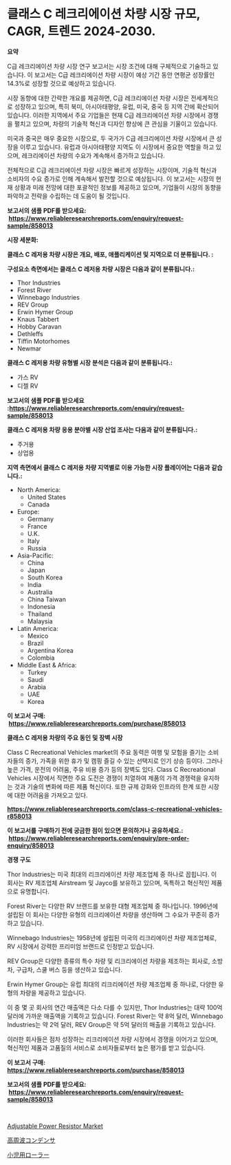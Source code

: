 <p><h1>클래스 C 레크리에이션 차량 시장 규모, CAGR, 트렌드 2024-2030.</h1></p><p><strong>요약</strong></p>
<p><p>C급 레크리에이션 차량 시장 연구 보고서는 시장 조건에 대해 구체적으로 기술하고 있습니다. 이 보고서는 C급 레크리에이션 차량 시장이 예상 기간 동안 연평균 성장률인 14.3%로 성장할 것으로 예상하고 있습니다.</p><p>시장 동향에 대한 간략한 개요를 제공하면, C급 레크리에이션 차량 시장은 전세계적으로 성장하고 있으며, 특히 북미, 아시아태평양, 유럽, 미국, 중국 등 지역 간에 확산되어 있습니다. 이러한 지역에서 주요 기업들은 현재 C급 레크리에이션 차량 시장에서 경쟁을 펼치고 있으며, 차량의 기술적 혁신과 디자인 향상에 큰 관심을 기울이고 있습니다.</p><p>미국과 중국은 매우 중요한 시장으로, 두 국가가 C급 레크리에이션 차량 시장에서 큰 성장을 이루고 있습니다. 유럽과 아시아태평양 지역도 이 시장에서 중요한 역할을 하고 있으며, 레크리에이션 차량의 수요가 계속해서 증가하고 있습니다.</p><p>전체적으로 C급 레크리에이션 차량 시장은 빠르게 성장하는 시장이며, 기술적 혁신과 소비자의 수요 증가로 인해 계속해서 발전할 것으로 예상됩니다. 이 보고서는 시장의 현재 상황과 미래 전망에 대한 포괄적인 정보를 제공하고 있으며, 기업들이 시장의 동향을 파악하고 전략을 수립하는 데 도움이 될 것입니다.</p></p>
<p><strong>보고서의 샘플 PDF를 받으세요: &nbsp;<a href="https://www.reliableresearchreports.com/enquiry/request-sample/858013">https://www.reliableresearchreports.com/enquiry/request-sample/858013</a></strong></p>
<p><strong>시장 세분화:</strong></p>
<p><strong> 클래스 C 레저용 차량 시장은 개요, 배포, 애플리케이션 및 지역으로 더 분류됩니다. :</strong></p>
<p><strong>구성요소 측면에서는 클래스 C 레저용 차량 시장은 다음과 같이 분류됩니다.:</strong></p>
<p><ul><li>Thor Industries</li><li>Forest River</li><li>Winnebago Industries</li><li>REV Group</li><li>Erwin Hymer Group</li><li>Knaus Tabbert</li><li>Hobby Caravan</li><li>Dethleffs</li><li>Tiffin Motorhomes</li><li>Newmar</li></ul></p>
<p><strong> 클래스 C 레저용 차량 유형별 시장 분석은 다음과 같이 분류됩니다.:</strong></p>
<p><ul><li>가스 RV</li><li>디젤 RV</li></ul></p>
<p><strong>보고서의 샘플 PDF를 받으세요 :<a href="https://www.reliableresearchreports.com/enquiry/request-sample/858013">https://www.reliableresearchreports.com/enquiry/request-sample/858013</a></strong></p>
<p><strong> 클래스 C 레저용 차량 응용 분야별 시장 산업 조사는 다음과 같이 분류됩니다.:</strong></p>
<p><ul><li>주거용</li><li>상업용</li></ul></p>
<p><strong>지역 측면에서 클래스 C 레저용 차량 지역별로 이용 가능한 시장 플레이어는 다음과 같습니다.:</strong></p>
<p><ul>
    <li>
        North America:
        <ul>
            <li>United States</li>
            <li>Canada</li>
        </ul>
    </li>
    <li>
        Europe:
        <ul>
            <li>Germany</li>
            <li>France</li>
            <li>U.K.</li>
            <li>Italy</li>
            <li>Russia</li>
        </ul>
    </li>
    <li>
        Asia-Pacific:
        <ul>
            <li>China</li>
            <li>Japan</li>
            <li>South Korea</li>
            <li>India</li>
            <li>Australia</li>
            <li>China Taiwan</li>
            <li>Indonesia</li>
            <li>Thailand</li>
            <li>Malaysia</li>
        </ul>
    </li>
    <li>
        Latin America:
        <ul>
            <li>Mexico</li>
            <li>Brazil</li>
            <li>Argentina Korea</li>
            <li>Colombia</li>
        </ul>
    </li>
    <li>
        Middle East & Africa:
        <ul>
            <li>Turkey</li>
            <li>Saudi</li>
            <li>Arabia</li>
            <li>UAE</li>
            <li>Korea</li>
        </ul>
    </li>
    </ul></p>
<p><strong>이 보고서 구매: &nbsp;<a href="https://www.reliableresearchreports.com/purchase/858013">https://www.reliableresearchreports.com/purchase/858013</a></strong></p>
<p><strong>클래스 C 레저용 차량의 주요 동인 및 장벽 시장</strong></p>
<p><p>Class C Recreational Vehicles market의 주요 동력은 여행 및 모험을 즐기는 소비자들의 증가, 가족을 위한 휴가 및 캠핑 즐길 수 있는 선택지로 인기 상승 등이다. 그러나 높은 가격, 운전의 어려움, 주유 비용 증가 등의 장벽도 있다. Class C Recreational Vehicles 시장에서 직면한 주요 도전은 경쟁이 치열하여 제품의 가격 경쟁력을 유지하는 것과 기술의 변화에 따른 제품 혁신이다. 또한 규제 강화와 인프라의 한계 또한 시장에 대한 어려움을 가져오고 있다.</p></p>
<p><strong><a href="https://www.reliableresearchreports.com/class-c-recreational-vehicles-r858013">https://www.reliableresearchreports.com/class-c-recreational-vehicles-r858013</a></strong></p>
<p><strong>이 보고서를 구매하기 전에 궁금한 점이 있으면 문의하거나 공유하세요.: &nbsp;<a href="https://www.reliableresearchreports.com/enquiry/pre-order-enquiry/858013">https://www.reliableresearchreports.com/enquiry/pre-order-enquiry/858013</a></strong></p>
<p><strong>경쟁 구도</strong></p>
<p><p>Thor Industries는 미국 최대의 리크리에이션 차량 제조업체 중 하나로 꼽힙니다. 이 회사는 RV 제조업체 Airstream 및 Jayco를 보유하고 있으며, 독특하고 혁신적인 제품으로 유명합니다.</p><p>Forest River는 다양한 RV 브랜드를 보유한 대형 제조업체 중 하나입니다. 1996년에 설립된 이 회사는 다양한 유형의 리크리에이션 차량을 생산하며 그 수요가 꾸준히 증가하고 있습니다.</p><p>Winnebago Industries는 1958년에 설립된 미국의 리크리에이션 차량 제조업체로, RV 시장에서 강력한 프리미엄 브랜드로 인정받고 있습니다.</p><p>REV Group은 다양한 종류의 특수 차량 및 리크리에이션 차량을 제조하는 회사로, 소방차, 구급차, 스쿨 버스 등을 생산하고 있습니다.</p><p>Erwin Hymer Group는 유럽 최대의 리크리에이션 차량 제조업체 중 하나로, 다양한 유형의 차량을 제공하고 있습니다.</p><p>이 중 몇 곳 회사의 연간 매출액은 다소 다를 수 있지만, Thor Industries는 대략 100억 달러에 가까운 매출액을 기록하고 있습니다. Forest River는 약 8억 달러, Winnebago Industries는 약 2억 달러, REV Group은 약 5억 달러의 매출을 기록하고 있습니다.</p><p>이러한 회사들은 점차 성장하는 리크리에이션 차량 시장에서 경쟁을 이어가고 있으며, 혁신적인 제품과 고품질의 서비스로 소비자들로부터 높은 평가를 받고 있습니다.</p></p>
<p><strong>이 보고서 구매: &nbsp; <a href="https://www.reliableresearchreports.com/purchase/858013">https://www.reliableresearchreports.com/purchase/858013</a></strong></p>
<p><strong>보고서의 샘플 PDF를 받으세요: &nbsp;<a href="https://www.reliableresearchreports.com/enquiry/request-sample/858013">https://www.reliableresearchreports.com/enquiry/request-sample/858013</a></strong><strong></strong></p>
<p>&nbsp;</p>
<p><p><a href="https://meowing-canidae-761.notion.site/Adjustable-Power-Resistor-Market-Size-Reveals-the-Best-Marketing-Channels-In-Global-Industry-f4a49cee606a4bb3ba5b2efbc2bbba2c">Adjustable Power Resistor Market</a></p><p><a href="https://medium.com/@alexandramiranda455/%E9%AB%98%E5%91%A8%E6%B3%A2%E3%82%AD%E3%83%A3%E3%83%91%E3%82%B7%E3%82%BF%E5%B8%82%E5%A0%B4%E3%81%AE%E3%82%A4%E3%83%B3%E3%82%B5%E3%82%A4%E3%83%88-%E5%B8%82%E5%A0%B4%E5%8B%95%E5%90%91-%E6%88%90%E9%95%B7-2024%E5%B9%B4%E3%81%8B%E3%82%892031%E5%B9%B4%E3%81%BE%E3%81%A7%E3%81%AE%E4%BA%88%E6%B8%AC-cff6ce2f648b">高周波コンデンサ</a></p><p><a href="https://medium.com/@karinaokon69/%E5%B0%8F%E5%85%90%E7%94%A8%E3%83%AD%E3%83%BC%E3%83%AC%E3%83%BC%E3%82%BF%E5%B8%82%E5%A0%B4%E3%81%AF-%E5%B8%82%E5%A0%B4%E3%82%B7%E3%82%A7%E3%82%A2-%E3%82%B5%E3%82%A4%E3%82%BA-%E3%81%9D%E3%81%97%E3%81%A62031%E5%B9%B4%E3%81%BE%E3%81%A7%E3%81%AE%E4%BA%88%E6%B8%AC%E3%81%AB%E7%84%A6%E7%82%B9%E3%82%92%E5%BD%93%E3%81%A6%E3%81%A6%E3%81%84%E3%81%BE%E3%81%99-4cefd0e043db">小児用ローラー</a></p></p>